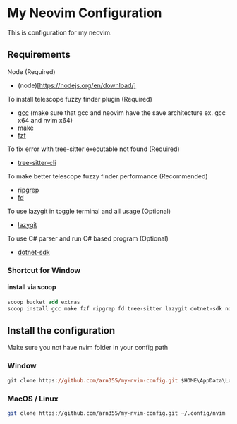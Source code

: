 # My Neovim Configuration

This is configuration for my neovim.

## Requirements

Node (Required)

- (node)[https://nodejs.org/en/download/]

To install telescope fuzzy finder plugin (Required)

- [gcc](https://www.mingw-w64.org/) (make sure that gcc and neovim have the save architecture ex. gcc x64 and nvim x64)
- [make](https://www.gnu.org/software/make/)
- [fzf](https://github.com/junegunn/fzf)

To fix error with tree-sitter executable not found (Required)

- [tree-sitter-cli](https://github.com/tree-sitter/tree-sitter/blob/master/cli/README.md)

To make better telescope fuzzy finder performance (Recommended)

- [ripgrep](https://github.com/BurntSushi/ripgrep)
- [fd](https://github.com/sharkdp/fd)

To use lazygit in toggle terminal and all usage (Optional)

- [lazygit](https://github.com/jesseduffield/lazygit)

To use C# parser and run C# based program (Optional)

- [dotnet-sdk](https://dotnet.microsoft.com/en-us/download)

### Shortcut for Window

#### install via scoop

```ps
scoop bucket add extras
scoop install gcc make fzf ripgrep fd tree-sitter lazygit dotnet-sdk nodejs-lts
```

## Install the configuration

Make sure you not have nvim folder in your config path

### Window

```ps
git clone https://github.com/arn355/my-nvim-config.git $HOME\AppData\Local\nvim
```

### MacOS / Linux

```bash
git clone https://github.com/arn355/my-nvim-config.git ~/.config/nvim
```

